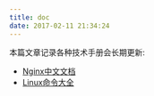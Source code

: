 ```yaml
---
title: doc
date: 2017-02-11 21:34:24
---
```

本篇文章记录各种技术手册会长期更新:
- [Nginx中文文档](http://www.nginx.cn/doc/index.html)
- [Linux命令大全](http://www.nginx.cn/docs/command.html)
